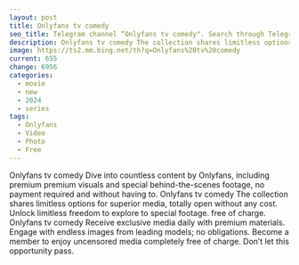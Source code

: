 ```yaml
---
layout: post
title: Onlyfans tv comedy
seo_title: Telegram channel “Onlyfans tv comedy". Search through Telegram channels. Catalog of telegram channels.
description: Onlyfans tv comedy The collection shares limitless options for superior media, totally open without any cost. Unlock limitless freedom to explore to special footage
image: https://ts2.mm.bing.net/th?q=Onlyfans%20tv%20comedy
current: 655
change: 6956
categories:
  - movie
  - new
  - 2024
  - series
tags: 
  - Onlyfans
  - Video
  - Photo
  - Free
---
```


Onlyfans tv comedy Dive into countless content by Onlyfans, including premium premium visuals and special behind-the-scenes footage, no payment required and without having to. Onlyfans tv comedy The collection shares limitless options for superior media, totally open without any cost. Unlock limitless freedom to explore to special footage. free of charge. Onlyfans tv comedy Receive exclusive media daily with premium materials. Engage with endless images from leading models; no obligations. Become a member to enjoy uncensored media completely free of charge. Don’t let this opportunity pass.
